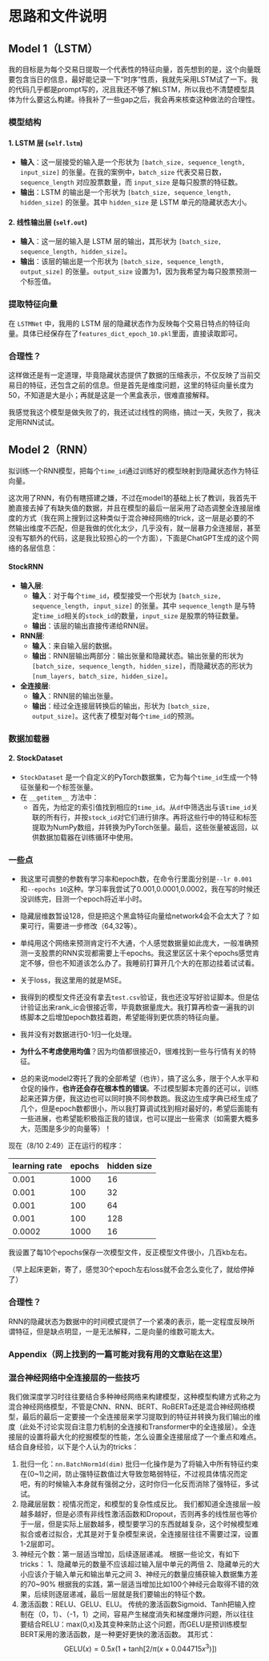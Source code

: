 # 思路和文件说明

## Model 1（LSTM）

我的目标是为每个交易日提取一个代表性的特征向量，首先想到的是，这个向量既要包含当日的信息，最好能记录一下“时序”性质，我就先采用LSTM试了一下。我的代码几乎都是prompt写的，况且我还不够了解LSTM，所以我也不清楚模型具体为什么要这么构建。待我补了一些gap之后，我会再来核查这种做法的合理性。

### 模型结构

#### 1. LSTM 层 (`self.lstm`)

- **输入**：这一层接受的输入是一个形状为 `[batch_size, sequence_length, input_size]` 的张量。在我的案例中，`batch_size` 代表交易日数，`sequence_length` 对应股票数量，而 `input_size` 是每只股票的特征数。
- **输出**：LSTM 的输出是一个形状为 `[batch_size, sequence_length, hidden_size]` 的张量。其中 `hidden_size` 是 LSTM 单元的隐藏状态大小。

#### 2. 线性输出层 (`self.out`)

- **输入**：这一层的输入是 LSTM 层的输出，其形状为 `[batch_size, sequence_length, hidden_size]`。
- **输出**：该层的输出是一个形状为 `[batch_size, sequence_length, output_size]` 的张量。`output_size` 设置为1，因为我希望为每只股票预测一个标签值。

### 提取特征向量

在 `LSTMNet` 中，我用的 LSTM 层的隐藏状态作为反映每个交易日特点的特征向量。具体已经保存在了`features_dict_epoch_10.pkl`里面，直接读取即可。

### 合理性？

这样做还是有一定道理，毕竟隐藏状态提供了数据的压缩表示，不仅反映了当前交易日的特征，还包含之前的信息。但是首先是维度问题，这里的特征向量长度为50，不知道是大是小；再就是这是一个黑盒表示，很难直接解释。

我感觉我这个模型是做失败了的，我还试过线性的网络，搞过一天，失败了，我决定用RNN试试。

## Model 2（RNN）

拟训练一个RNN模型，把每个`time_id`通过训练好的模型映射到隐藏状态作为特征向量。

这次用了RNN，有仍有瞎搭建之嫌，不过在model1的基础上长了教训，我首先干脆直接去掉了有缺失值的数据，并且在模型的最后一层采用了动态调整全连接层维度的方式（我在网上搜到过这种类似于混合神经网络的trick，这一层是必要的不然输出维度不匹配，但是我做的优化太少，几乎没有，就一层暴力全连接层，甚至没有写额外的代码，这是我比较担心的一个方面），下面是ChatGPT生成的这个网络的各层信息：

#### **StockRNN**

- **输入层**:
  - **输入**：对于每个`time_id`，模型接受一个形状为 `[batch_size, sequence_length, input_size]` 的张量。其中 `sequence_length` 是与特定`time_id`相关的`stock_id`的数量，`input_size` 是股票的特征数量。
  - **输出**：该层的输出直接传递给RNN层。
- **RNN层**:
  - **输入**：来自输入层的数据。
  - **输出**：RNN层输出两部分：输出张量和隐藏状态。输出张量的形状为 `[batch_size, sequence_length, hidden_size]`，而隐藏状态的形状为 `[num_layers, batch_size, hidden_size]`。
- **全连接层**:
  - **输入**：RNN层的输出张量。
  - **输出**：经过全连接层转换后的输出，形状为 `[batch_size, output_size]`。这代表了模型对每个`time_id`的预测。

### **数据加载器**

#### **2. StockDataset**

- `StockDataset` 是一个自定义的PyTorch数据集，它为每个`time_id`生成一个特征张量和一个标签张量。
- 在 `__getitem__` 方法中：
  - 首先，为给定的索引值找到相应的`time_id`。从`df`中筛选出与该`time_id`关联的所有行，并按`stock_id`对它们进行排序。再将这些行中的特征和标签提取为NumPy数组，并转换为PyTorch张量。最后，这些张量被返回，以供数据加载器在训练循环中使用。

### 一些点

- 我这里可调整的参数有学习率和epoch数，在命令行里面分别是`--lr 0.001`和`--epochs 10`这种。学习率我尝试了0.001,0.0001,0.0002，我在写的时候还没训练完，目测一个epoch将近半小时。

- 隐藏层维数暂设128，但是把这个黑盒特征向量给network4会不会太大了？如果可行，需要进一步修改（64,32等）。

- 单纯用这个网络来预测肯定行不大通，个人感觉数据量如此庞大，一般准确预测一支股票的RNN实现都需要上千epochs。我这里区区十来个epochs感觉肯定不够，但也不知道该怎么办了。我睡前打算开几个大的在那边挂着试试看。

- 关于loss，我这里用的就是MSE。

- 我得到的模型文件还没有拿去`test.csv`验证，我也还没写好验证脚本。但是估计验证出来rank_ic会很接近零，毕竟数据量庞大。我打算再检查一遍我的训练脚本之后增加epoch数挂着跑，希望能得到更优质的特征向量。

- 我并没有对数据进行0-1归一化处理。

- **为什么不考虑使用均值**？因为均值都很接近0，很难找到一些与行情有关的特征。

- 总的来说model2寄托了我的全部希望（也许），搞了这么多，限于个人水平和仓促的操作，**也许还会存在根本性的错误**。不过模型脚本完善的还可以，训练起来还算方便，我这边也可以同时换不同参数跑。我这边生成字典已经生成了几个，但是epoch数都很小，所以我打算调试找到相对最好的，希望后面能有一些进展，也希望能积极指正我的错误，也可以提出一些需求（如需要大概多大，范围是多少的向量等）！

现在（8/10 2:49）正在运行的程序：

| learning rate | epochs | hidden size |
| ------------- | ------ | ----------- |
| 0.001         | 1000   | 16          |
| 0.001         | 100    | 32          |
| 0.001         | 100    | 64          |
| 0.001         | 100    | 128         |
| 0.0002        | 1000   | 16          |

我设置了每10个epochs保存一次模型文件，反正模型文件很小，几百kb左右。

（早上起床更新，寄了，感觉30个epoch左右loss就不会怎么变化了，就给停掉了）

### 合理性？

RNN的隐藏状态为数据中的时间模式提供了一个紧凑的表示，能一定程度反映所谓特征，但是缺点明显，一是无法解释，二是向量的维数可能太大。



### Appendix（网上找到的一篇可能对我有用的文章贴在这里）

### 混合神经网络中全连接层的一些技巧

我们做深度学习时往往要结合多种神经网络来构建模型，这种模型构建方式称之为混合神经网络模型，不管是CNN、RNN、BERT、RoBERTa还是混合神经网络模型，最后的最后一定要接一个全连接层来学习提取到的特征并转换为我们输出的维度（此处不讨论实现自注意力机制的全连接和Transformer中的全连接层）。全连接层的设置将最大化的挖掘模型的性能，怎么设置全连接层成了一个重点和难点。
结合自身经验，以下是个人认为的tricks：

1. 批归一化：`nn.BatchNorm1d(dim)`
   批归一化操作是为了将输入中所有特征约束在(0~1)之间，防止强特征数值过大导致忽略弱特征，不过视具体情况而定吧，有的时候输入本身就有强弱之分，这时你归一化反而消除了强特征，多试试。
2. 隐藏层层数：视情况而定，和模型的复杂性成反比。
   我们都知道全连接层一般越多越好，但是必须有非线性激活函数和Dropout，否则再多的线性层也等价于一层，但是实际上层数越多，模型要学习的东西就越复杂，这个时候模型难拟合或者过拟合，尤其是对于复杂模型来说，全连接层往往不需要过深，设置1-2层即可。
3. 神经元个数：第一层适当增加，后续逐层递减。
   根据一些论文，有如下tricks：
   1、隐藏单元的数量不应该超过输入层中单元的两倍
   2、隐藏单元的大小应该介于输入单元和输出单元之间
   3、神经元的数量应捕获输入数据集方差的70~90%
   根据我的实践，第一层适当增加比如100个神经元会取得不错的效果，后续则逐层递减，最后一层就是我们要输出的特征个数。
4. 激活函数：RELU、GELU、ELU。
   传统的激活函数Sigmoid、Tanh把输入控制在（0，1）、（-1，1）之间，容易产生梯度消失和梯度爆炸问题，所以往往要结合RELU：max(0,x)及其变种来防止这个问题，而GELU是预训练模型BERT采用的激活函数，是一种更好更快的激活函数。
   其形式：
   $$\mathrm{GELU}(x)=0.5x(1+\mathrm{tanh} [ 2 / π ( x + 0.044715 x^3 ) ] )$$
